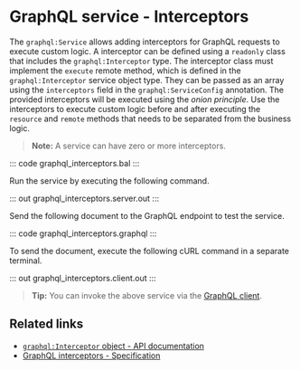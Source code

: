 # GraphQL service - Interceptors

The `graphql:Service` allows adding interceptors for GraphQL requests to execute custom logic. A interceptor can be defined using a `readonly` class that includes the `graphql:Interceptor` type. The interceptor class must implement the `execute` remote method, which is defined in the `graphql:Interceptor` service object type. They can be passed as an array using the `interceptors` field in the `graphql:ServiceConfig` annotation. The provided interceptors will be executed using the _onion principle_. Use the interceptors to execute custom logic before and after executing the `resource` and `remote` methods that needs to be separated from the business logic.

>**Note:** A service can have zero or more interceptors.

::: code graphql_interceptors.bal :::

Run the service by executing the following command.

::: out graphql_interceptors.server.out :::

Send the following document to the GraphQL endpoint to test the service.

::: code graphql_interceptors.graphql :::

To send the document, execute the following cURL command in a separate terminal.

::: out graphql_interceptors.client.out :::

>**Tip:** You can invoke the above service via the [GraphQL client](/learn/by-example/graphql-client-query-endpoint/).

## Related links
- [`graphql:Interceptor` object - API documentation](https://lib.ballerina.io/ballerina/graphql/latest/objectTypes/Interceptor)
- [GraphQL interceptors - Specification](/spec/graphql/#11-interceptors)
